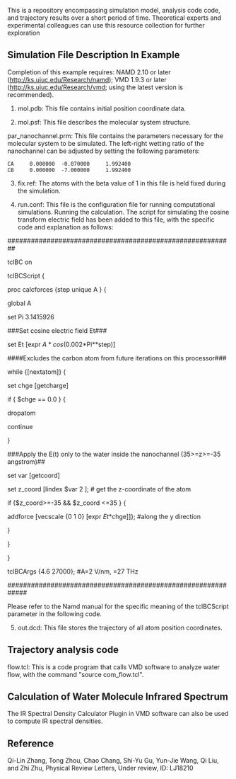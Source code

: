 This is a repository encompassing simulation model, analysis code code, and trajectory results over a short period of time. Theoretical experts and experimental colleagues can use this resource collection for further exploration

## Simulation File Description In Example

Completion of this example requires:
NAMD 2.10 or later (http://ks.uiuc.edu/Research/namd); VMD 1.9.3 or later (http://ks.uiuc.edu/Research/vmd; using the latest version is recommended).

1) mol.pdb: This file contains initial position coordinate data.
    
2) mol.psf: This file describes the molecular system structure.
    
par_nanochannel.prm: This file contains the parameters necessary for the molecular system to be simulated. The left-right wetting ratio of the nanochannel can be adjusted by setting the following parameters:
    
    CA     0.000000  -0.070000     1.992400
    CB     0.000000  -7.000000     1.992400
    
    
3) fix.ref: The atoms with the beta value of 1 in this file is held fixed during the simulation.
    
4) run.conf: This file is the configuration file for running computational simulations. Running the calculation. The script for simulating the cosine transform electric field has been  added to this file, with the specific code and explanation as follows:

##########################################################

tclBC		on

tclBCScript {

proc calcforces {step unique A } {

global A 

set Pi 3.1415926

###Set cosine electric field Et###

set Et [expr $A*cos(0.002*$Pi*$*$step)]

####Excludes the carbon atom from future iterations on this processor###

while {[nextatom]} { 

set chge [getcharge]

if { $chge == 0.0 } {

dropatom

continue

}

###Apply the E(t) only to the water inside the nanochannel (35>=z>=-35 angstrom)##

set var [getcoord]

set z_coord  [lindex $var 2 ];  # get the z-coordinate of the atom

if {$z_coord>=-35 && $z_coord <=35 } {

addforce [vecscale {0 1 0} [expr $Et*$chge]]};  #along the y direction

}

}

}

tclBCArgs {4.6 27000};  #A=2 V/nm, =27 THz

#############################################################

Please refer to the Namd manual for the specific meaning of the tclBCScript parameter in the following code.

5) out.dcd: This file stores the trajectory of all atom position coordinates.

## Trajectory analysis code

flow.tcl: This is a code program that calls VMD software to analyze water flow, with the command "source com_flow.tcl".

## Calculation of Water Molecule Infrared Spectrum

The IR Spectral Density Calculator Plugin  in VMD software can also be used to compute IR spectral densities.

## Reference

Qi-Lin Zhang, Tong Zhou, Chao Chang, Shi-Yu Gu, Yun-Jie Wang, Qi Liu, and Zhi Zhu, Physical Review Letters, Under review, ID: LJ18210
